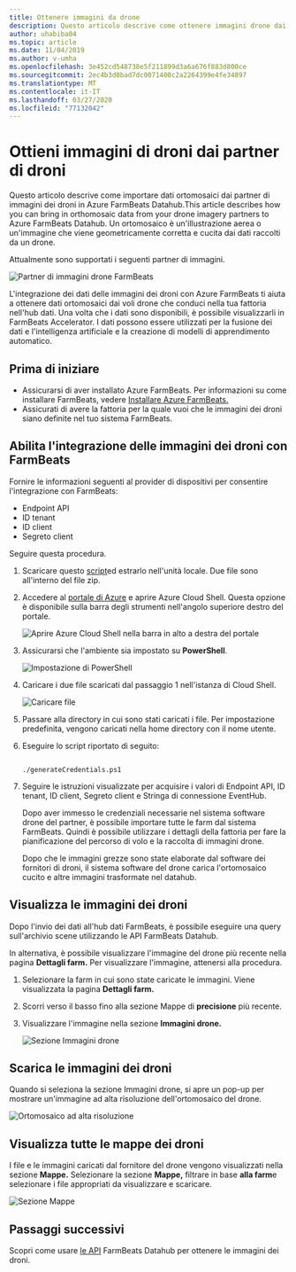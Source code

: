 ```yaml
---
title: Ottenere immagini da drone
description: Questo articolo descrive come ottenere immagini drone dai partner.
author: uhabiba04
ms.topic: article
ms.date: 11/04/2019
ms.author: v-umha
ms.openlocfilehash: 3e452cd548738e5f211899d3a6a676f883d800ce
ms.sourcegitcommit: 2ec4b3d0bad7dc0071400c2a2264399e4fe34897
ms.translationtype: MT
ms.contentlocale: it-IT
ms.lasthandoff: 03/27/2020
ms.locfileid: "77132042"
---
```

# <a name="get-drone-imagery-from-drone-partners"></a>Ottieni immagini di droni dai partner di droni

Questo articolo descrive come importare dati ortomosaici dai partner di immagini dei droni in Azure FarmBeats Datahub.This article describes how you can bring in orthomosaic data from your drone imagery partners to Azure FarmBeats Datahub. Un ortomosaico è un'illustrazione aerea o un'immagine che viene geometricamente corretta e cucita dai dati raccolti da un drone.

Attualmente sono supportati i seguenti partner di immagini.

  ![Partner di immagini drone FarmBeats](./media/get-drone-imagery-from-drone-partner/drone-partner-1.png)

L'integrazione dei dati delle immagini dei droni con Azure FarmBeats ti aiuta a ottenere dati ortomosaici dai voli drone che conduci nella tua fattoria nell'hub dati. Una volta che i dati sono disponibili, è possibile visualizzarli in FarmBeats Accelerator. I dati possono essere utilizzati per la fusione dei dati e l'intelligenza artificiale e la creazione di modelli di apprendimento automatico.

## <a name="before-you-begin"></a>Prima di iniziare

  - Assicurarsi di aver installato Azure FarmBeats. Per informazioni su come installare FarmBeats, vedere [Installare Azure FarmBeats.](install-azure-farmbeats.md)
  - Assicurati di avere la fattoria per la quale vuoi che le immagini dei droni siano definite nel tuo sistema FarmBeats.

## <a name="enable-drone-imagery-integration-with-farmbeats"></a>Abilita l'integrazione delle immagini dei droni con FarmBeats

Fornire le informazioni seguenti al provider di dispositivi per consentire l'integrazione con FarmBeats:
 - Endpoint API
 - ID tenant
 - ID client
 - Segreto client

Seguire questa procedura.

1. Scaricare questo [script](https://aka.ms/farmbeatspartnerscript)ed estrarlo nell'unità locale. Due file sono all'interno del file zip.
2. Accedere al [portale di Azure](https://portal.azure.com/) e aprire Azure Cloud Shell. Questa opzione è disponibile sulla barra degli strumenti nell'angolo superiore destro del portale.

    ![Aprire Azure Cloud Shell nella barra in alto a destra del portale](./media/get-drone-imagery-from-drone-partner/navigation-bar-1.png)

3. Assicurarsi che l'ambiente sia impostato su **PowerShell**.

    ![Impostazione di PowerShell](./media/get-drone-imagery-from-drone-partner/power-shell-new-1.png)

4. Caricare i due file scaricati dal passaggio 1 nell'istanza di Cloud Shell.

    ![Caricare file](./media/get-drone-imagery-from-drone-partner/power-shell-two-1.png)

5. Passare alla directory in cui sono stati caricati i file. Per impostazione predefinita, vengono caricati nella home directory con il nome utente.
6. Eseguire lo script riportato di seguito:

    ```azurepowershell-interactive 

    ./generateCredentials.ps1   

    ```

7. Seguire le istruzioni visualizzate per acquisire i valori di Endpoint API, ID tenant, ID client, Segreto client e Stringa di connessione EventHub.

    Dopo aver immesso le credenziali necessarie nel sistema software drone del partner, è possibile importare tutte le farm dal sistema FarmBeats. Quindi è possibile utilizzare i dettagli della fattoria per fare la pianificazione del percorso di volo e la raccolta di immagini drone.

    Dopo che le immagini grezze sono state elaborate dal software dei fornitori di droni, il sistema software del drone carica l'ortomosaico cucito e altre immagini trasformate nel datahub.

## <a name="view-drone-imagery"></a>Visualizza le immagini dei droni

Dopo l'invio dei dati all'hub dati FarmBeats, è possibile eseguire una query sull'archivio scene utilizzando le API FarmBeats Datahub.

In alternativa, è possibile visualizzare l'immagine del drone più recente nella pagina **Dettagli farm.** Per visualizzare l'immagine, attenersi alla procedura.

1. Selezionare la farm in cui sono state caricate le immagini. Viene visualizzata la pagina **Dettagli farm.**
2. Scorri verso il basso fino alla sezione Mappe di **precisione** più recente.
3. Visualizzare l'immagine nella sezione **Immagini drone.**

    ![Sezione Immagini drone](./media/get-drone-imagery-from-drone-partner/drone-imagery-1.png)

## <a name="download-drone-imagery"></a>Scarica le immagini dei droni

Quando si seleziona la sezione Immagini drone, si apre un pop-up per mostrare un'immagine ad alta risoluzione dell'ortomosaico del drone.

![Ortomosaico ad alta risoluzione](./media/get-drone-imagery-from-drone-partner/download-drone-imagery-1.png)

## <a name="view-all-drone-maps"></a>Visualizza tutte le mappe dei droni

I file e le immagini caricati dal fornitore del drone vengono visualizzati nella sezione **Mappe.** Selezionare la sezione **Mappe,** filtrare in base **alla farm**e selezionare i file appropriati da visualizzare e scaricare.

  ![Sezione Mappe](./media/get-drone-imagery-from-drone-partner/view-drone-maps-1.png)

## <a name="next-steps"></a>Passaggi successivi

Scopri come usare [le API](rest-api-in-azure-farmbeats.md) FarmBeats Datahub per ottenere le immagini dei droni.

